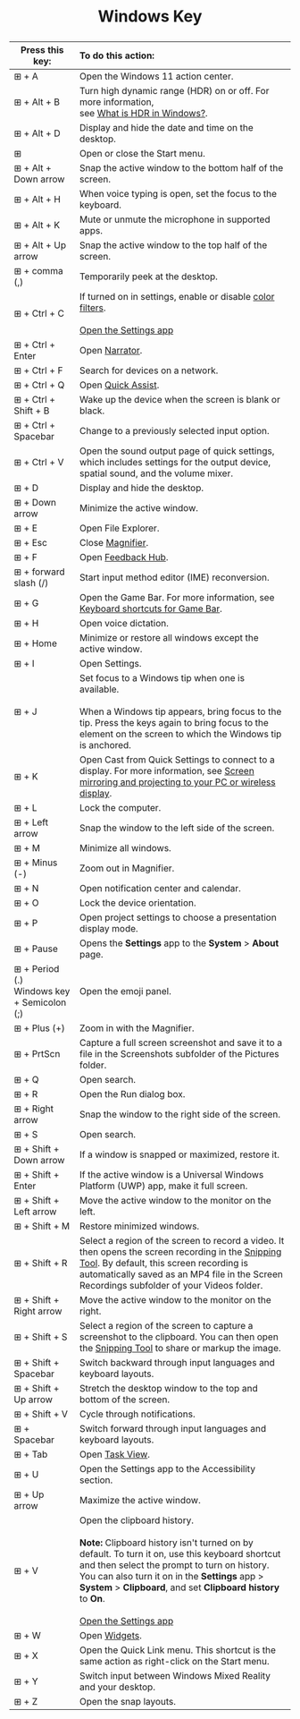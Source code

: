 # <p style="text-align:center;">Windows Key</p>

| Press this key:                                             | To do this action:                                                                                                                                                                                                                                                                                                                                                                                           |
| ----------------------------------------------------------- | :----------------------------------------------------------------------------------------------------------------------------------------------------------------------------------------------------------------------------------------------------------------------------------------------------------------------------------------------------------------------------------------------------------- |
| ⊞  + A                                                     | Open the Windows 11 action center.                                                                                                                                                                                                                                                                                                                                                                           |
| ⊞  + Alt + B                                               | Turn high dynamic range (HDR) on or off. For more information,<br> see [What is HDR in Windows?](https://support.microsoft.com/en-us/windows/what-is-hdr-in-windows-f5fbf5cb-149d-4a0d-8be1-9ed78c68d3b4).                                                                                                                                                                                                       |
| ⊞  + Alt + D                                               | Display and hide the date and time on the desktop.                                                                                                                                                                                                                                                                                                                                                           |
| ⊞                                                          | Open or close the Start menu.                                                                                                                                                                                                                                                                                                                                                                                |
| ⊞  + Alt + Down arrow                                      | Snap the active window to the bottom half of the screen.                                                                                                                                                                                                                                                                                                                                                     |
| ⊞  + Alt + H                                               | When voice typing is open, set the focus to the keyboard.                                                                                                                                                                                                                                                                                                                                                    |
| ⊞  + Alt + K                                               | Mute or unmute the microphone in supported apps.                                                                                                                                                                                                                                                                                                                                                             |
| ⊞  + Alt + Up arrow                                        | Snap the active window to the top half of the screen.                                                                                                                                                                                                                                                                                                                                                        |
| ⊞  + comma (,)                                             | Temporarily peek at the desktop.                                                                                                                                                                                                                                                                                                                                                                             |
| ⊞  + Ctrl + C                                              | If turned on in settings, enable or disable [color filters](https://support.microsoft.com/en-us/windows/use-color-filters-in-windows-43893e44-b8b3-2e27-1a29-b0c15ef0e5ce).<br><br>[Open the Settings app](ms-settings:easeofaccess-colorfilter?activationSource=SMC-Article-12445)                                                                                                                          |
| ⊞  + Ctrl + Enter                                          | Open [Narrator](https://support.microsoft.com/en-us/windows/complete-guide-to-narrator-e4397a0d-ef4f-b386-d8ae-c172f109bdb1).                                                                                                                                                                                                                                                                                |
| ⊞  + Ctrl + F                                              | Search for devices on a network.                                                                                                                                                                                                                                                                                                                                                                             |
| ⊞  + Ctrl + Q                                              | Open [Quick Assist](https://support.microsoft.com/en-us/windows/solve-pc-problems-remotely-using-quick-assist-b077e31a-16f4-2529-1a47-21f6a9040bf3).                                                                                                                                                                                                                                                         |
| ⊞  + Ctrl + Shift + B                                      | Wake up the device when the screen is blank or black.                                                                                                                                                                                                                                                                                                                                                        |
| ⊞  + Ctrl + Spacebar                                       | Change to a previously selected input option.                                                                                                                                                                                                                                                                                                                                                                |
| ⊞  + Ctrl + V                                              | Open the sound output page of quick settings, which includes settings for the output device, spatial sound, and the volume mixer.                                                                                                                                                                                                                                                                            |
| ⊞  + D                                                     | Display and hide the desktop.                                                                                                                                                                                                                                                                                                                                                                                |
| ⊞  + Down arrow                                            | Minimize the active window.                                                                                                                                                                                                                                                                                                                                                                                  |
| ⊞  + E                                                     | Open File Explorer.                                                                                                                                                                                                                                                                                                                                                                                          |
| ⊞  + Esc                                                   | Close [Magnifier](https://support.microsoft.com/en-us/windows/use-magnifier-to-make-things-on-the-screen-easier-to-see-414948ba-8b1c-d3bd-8615-0e5e32204198).                                                                                                                                                                                                                                                |
| ⊞  + F                                                     | Open [Feedback Hub](https://support.microsoft.com/en-us/windows/send-feedback-to-microsoft-with-the-feedback-hub-app-f59187f8-8739-22d6-ba93-f66612949332).                                                                                                                                                                                                                                                  |
| ⊞  + forward slash (/)                                     | Start input method editor (IME) reconversion.                                                                                                                                                                                                                                                                                                                                                                |
| ⊞  + G                                                     | Open the Game Bar. For more information, see [Keyboard shortcuts for Game Bar](https://support.microsoft.com/en-us/windows/keyboard-shortcuts-for-game-bar-85d97243-c89b-1ae1-6402-0faf35d6489d).                                                                                                                                                                                                            |
| ⊞  + H                                                     | Open voice dictation.                                                                                                                                                                                                                                                                                                                                                                                        |
| ⊞  + Home                                                  | Minimize or restore all windows except the active window.                                                                                                                                                                                                                                                                                                                                                    |
| ⊞  + I                                                     | Open Settings.                                                                                                                                                                                                                                                                                                                                                                                               |
| ⊞  + J                                                     | Set focus to a Windows tip when one is available.<br><br>When a Windows tip appears, bring focus to the tip. Press the keys again to bring focus to the element on the screen to which the Windows tip is anchored.                                                                                                                                                                                          |
| ⊞  + K                                                     | Open Cast from Quick Settings to connect to a display. For more information, see [Screen mirroring and projecting to your PC or wireless display](https://support.microsoft.com/en-us/windows/screen-mirroring-and-projecting-to-your-pc-or-wireless-display-5af9f371-c704-1c7f-8f0d-fa607551d09c).                                                                                                          |
| ⊞  + L                                                     | Lock the computer.                                                                                                                                                                                                                                                                                                                                                                                           |
| ⊞  + Left arrow                                            | Snap the window to the left side of the screen.                                                                                                                                                                                                                                                                                                                                                              |
| ⊞  + M                                                     | Minimize all windows.                                                                                                                                                                                                                                                                                                                                                                                        |
| ⊞  + Minus (-)                                             | Zoom out in Magnifier.                                                                                                                                                                                                                                                                                                                                                                                       |
| ⊞  + N                                                     | Open notification center and calendar.                                                                                                                                                                                                                                                                                                                                                                       |
| ⊞  + O                                                     | Lock the device orientation.                                                                                                                                                                                                                                                                                                                                                                                 |
| ⊞  + P                                                     | Open project settings to choose a presentation display mode.                                                                                                                                                                                                                                                                                                                                                 |
| ⊞  + Pause                                                 | Opens the **Settings** app to the **System** &gt; **About** page.                                                                                                                                                                                                                                                                                                                                            |
| ⊞  + Period (.)  <br>Windows key  + Semicolon (;)          | Open the emoji panel.                                                                                                                                                                                                                                                                                                                                                                                        |
| ⊞  + Plus (+)                                              | Zoom in with the Magnifier.                                                                                                                                                                                                                                                                                                                                                                                  |
| ⊞  + PrtScn                                                | Capture a full screen screenshot and save it to a file in the Screenshots subfolder of the Pictures folder.                                                                                                                                                                                                                                                                                                  |
| ⊞  + Q                                                     | Open search.                                                                                                                                                                                                                                                                                                                                                                                                 |
| ⊞  + R                                                     | Open the Run dialog box.                                                                                                                                                                                                                                                                                                                                                                                     |
| ⊞  + Right arrow                                           | Snap the window to the right side of the screen.                                                                                                                                                                                                                                                                                                                                                             |
| ⊞  + S                                                     | Open search.                                                                                                                                                                                                                                                                                                                                                                                                 |
| ⊞  + Shift + Down arrow                                    | If a window is snapped or maximized, restore it.                                                                                                                                                                                                                                                                                                                                                             |
| ⊞  + Shift + Enter                                         | If the active window is a Universal Windows Platform (UWP) app, make it full screen.                                                                                                                                                                                                                                                                                                                         |
| ⊞  + Shift + Left arrow                                    | Move the active window to the monitor on the left.                                                                                                                                                                                                                                                                                                                                                           |
| ⊞  + Shift + M                                             | Restore minimized windows.                                                                                                                                                                                                                                                                                                                                                                                   |
| ⊞  + Shift + R                                             | Select a region of the screen to record a video. It then opens the screen recording in the [Snipping Tool](https://support.microsoft.com/en-us/windows/use-snipping-tool-to-capture-screenshots-00246869-1843-655f-f220-97299b865f6b). By default, this screen recording is automatically saved as an MP4 file in the Screen Recordings subfolder of your Videos folder.                                     |
| ⊞  + Shift + Right arrow                                   | Move the active window to the monitor on the right.                                                                                                                                                                                                                                                                                                                                                          |
| ⊞  + Shift + S                                             | Select a region of the screen to capture a screenshot to the clipboard. You can then open the [Snipping Tool](https://support.microsoft.com/en-us/windows/use-snipping-tool-to-capture-screenshots-00246869-1843-655f-f220-97299b865f6b) to share or markup the image.                                                                                                                                       |
| ⊞  + Shift + Spacebar                                      | Switch backward through input languages and keyboard layouts.                                                                                                                                                                                                                                                                                                                                                |
| ⊞  + Shift + Up arrow                                      | Stretch the desktop window to the top and bottom of the screen.                                                                                                                                                                                                                                                                                                                                              |
| ⊞  + Shift + V                                             | Cycle through notifications.                                                                                                                                                                                                                                                                                                                                                                                 |
| ⊞  + Spacebar                                              | Switch forward through input languages and keyboard layouts.                                                                                                                                                                                                                                                                                                                                                 |
| ⊞  + Tab                                                   | Open [Task View](https://support.microsoft.com/en-us/windows/get-more-done-with-multitasking-in-windows-b4fa0333-98f8-ef43-e25c-06d4fb1d6960).                                                                                                                                                                                                                                                               |
| ⊞  + U                                                     | Open the Settings app to the Accessibility section.                                                                                                                                                                                                                                                                                                                                                          |
| ⊞  + Up arrow                                              | Maximize the active window.                                                                                                                                                                                                                                                                                                                                                                                  |
| ⊞  + V                                                     | Open the clipboard history.<br><br>**Note:** Clipboard history isn't turned on by default. To turn it on, use this keyboard shortcut and then select the prompt to turn on history. You can also turn it on in the **Settings** app  &gt; **System** &gt; **Clipboard**, and set **Clipboard history** to **On**.<br><br>[Open the Settings app](ms-settings:clipboard?activationSource=SMC-Article-12445)   |
| ⊞  + W                                                     | Open [Widgets](https://support.microsoft.com/en-us/windows/stay-up-to-date-with-widgets-in-windows-7ba79aaa-dac6-4687-b460-ad16a06be6e4).                                                                                                                                                                                                                                                                    |
| ⊞  + X                                                     | Open the Quick Link menu. This shortcut is the same action as right-click on the Start menu.                                                                                                                                                                                                                                                                                                                 |
| ⊞  + Y                                                     | Switch input between Windows Mixed Reality and your desktop.                                                                                                                                                                                                                                                                                                                                                 |
| ⊞  + Z                                                     | Open the snap layouts.
